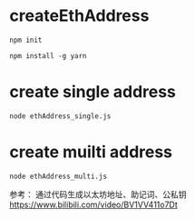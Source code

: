 # createEthAddress

`npm init`

`npm install -g yarn`

# create single address
`node ethAddress_single.js`

# create muilti address
`node ethAddress_multi.js`


参考：
通过代码生成以太坊地址、助记词、公私钥
https://www.bilibili.com/video/BV1VV411o7Dt
